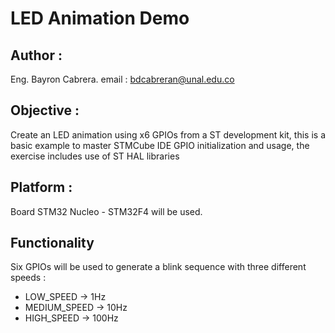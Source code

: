 # LED Animation Demo 

## Author : 
Eng. Bayron Cabrera. 
email : bdcabreran@unal.edu.co

## Objective : 
Create an LED animation using x6 GPIOs from a ST development kit, this is a basic example to master 
STMCube IDE GPIO initialization and usage, the exercise includes use of ST HAL libraries 

## Platform : 
Board STM32 Nucleo - STM32F4 will be used.

## Functionality 
Six GPIOs will be used to generate a blink sequence with three different speeds :
* LOW_SPEED        -> 1Hz 
* MEDIUM_SPEED     -> 10Hz 
* HIGH_SPEED       -> 100Hz 

